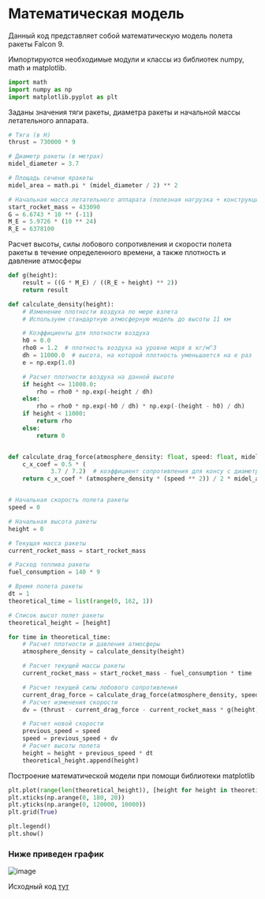 # Математическая модель

Данный код представляет собой математическую модель полета ракеты Falcon 9.


Импортируются необходимые модули и классы из библиотек numpy, math и matplotlib.
```python
import math
import numpy as np
import matplotlib.pyplot as plt
```

Заданы значения тяги ракеты, диаметра ракеты и начальной массы летательного аппарата.
```python
# Тяга (в Н)
thrust = 730000 * 9

# Диаметр ракеты (в метрах)
midel_diameter = 3.7

# Площадь сечени яракеты
midel_area = math.pi * (midel_diameter / 2) ** 2

# Начальная масса летательного аппарата (полезная нагрузка + конструкция аппарата + топливо) в кг
start_rocket_mass = 433090
G = 6.6743 * 10 ** (-11)
M_E = 5.9726 * (10 ** 24)
R_E = 6378100
```

Расчет высоты, силы лобового сопротивления и скорости полета ракеты в течение определенного времени, а также плотность и давлениe атмосферы 
```python
def g(height):
    result = ((G * M_E) / ((R_E + height) ** 2))
    return result

def calculate_density(height):
    # Изменение плотности воздуха по мере взлета
    # Используем стандартную атмосферную модель до высоты 11 км

    # Коэффициенты для плотности воздуха
    h0 = 0.0
    rho0 = 1.2  # плотность воздуха на уровне моря в кг/м^3
    dh = 11000.0  # высота, на которой плотность уменьшается на e раз
    e = np.exp(1.0)

    # Расчет плотности воздуха на данной высоте
    if height <= 11000.0:
        rho = rho0 * np.exp(-height / dh)
    else:
        rho = rho0 * np.exp(-h0 / dh) * np.exp(-(height - h0) / dh)
    if height < 11000:
        return rho
    else:
        return 0


def calculate_drag_force(atmosphere_density: float, speed: float, midel_area: float):
    c_x_coef = 0.5 * (
            3.7 / 7.2)  # коэффициент сопротивления для консу с диаметро мракеты Falcon 9 И высотой примерно как головная часть ракеты
    return c_x_coef * (atmosphere_density * (speed ** 2)) / 2 * midel_area


# Начальная скорость полета ракеты
speed = 0

# Начальная высота ракеты
height = 0

# Текущая масса ракеты
current_rocket_mass = start_rocket_mass

# Расход топлива ракеты
fuel_consumption = 140 * 9

# Время полета ракеты
dt = 1
theoretical_time = list(range(0, 162, 1))

# Список высот полет ракеты
theoretical_height = [height]

for time in theoretical_time:
    # Расчет плотности и давления атмосферы
    atmosphere_density = calculate_density(height)

    # Расчет текущей массы ракеты
    current_rocket_mass = start_rocket_mass - fuel_consumption * time

    # Расчет текущей силы лобового сопротивления
    current_drag_force = calculate_drag_force(atmosphere_density, speed, midel_area)
    # Расчет изменения скорости
    dv = (thrust - current_drag_force - current_rocket_mass * g(height)) / current_rocket_mass * dt

    # Расчет новой скорости
    previous_speed = speed
    speed = previous_speed + dv
    # Расчет высоты полета
    height = height + previous_speed * dt
    theoretical_height.append(height)
```

Построение математической модели при помощи библиотеки matplotlib
```python
plt.plot(range(len(theoretical_height)), [height for height in theoretical_height], color="red", label="Math model")
plt.xticks(np.arange(0, 180, 20))
plt.yticks(np.arange(0, 120000, 10000))
plt.grid(True)

plt.legend()
plt.show()
```
### Ниже приведен график
![image](https://github.com/zmskvxd/Kerbal-Project/assets/154624315/acd36890-1d26-4eb4-9433-f70f05d1b9c5)


Исходный код [тут](https://github.com/zmskvxd/Kerbal-Project/blob/main/Programming/Rocket%20launch.py)
